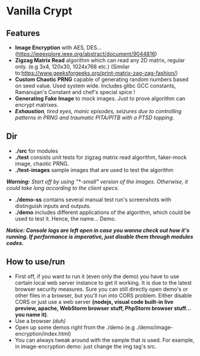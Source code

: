 # Vanilla Crypt


## Features
* **Image Encryption** with AES, DES... (https://ieeexplore.ieee.org/abstract/document/9044816)
* **Zigzag Matrix Read** algorithm which can read any 2D matrix, regular only. (e.g 3x4, 120x30, 1024x768 etc.) (Similar to:https://www.geeksforgeeks.org/print-matrix-zag-zag-fashion/)
* **Custom Chaotic PRNG** capable of generating random numbers based on seed value. Used system wide. Includes glibc GCC constants, Ramanujan's Constant and chef's special spice !
* **Generating Fake Image** to mock images. Just to prove algorithm can encrypt matrixes.
* _**Exhaustion**, tired eyes, manic episodes, seizures due to controlling patterns in PRNG and traumatic PITA/PITB with a PTSD topping._

## Dir

* **./src** for modules
* **./test** consists unit tests for zigzag matrix read algorithm, faker-mock image, chaotic PRNG.
* **./test-images** sample images that are used to test the algorithm


_**Warning:** Start off by using "*-small" version of the images. Otherwise, it could take long according to the client specs._

* **./demo-ss** contains several manual test run's screenshots with distinguish inputs and outputs. 
* **./demo** includes different applications of the algorithm, which could be used to test it. Hence, the name... Demo.

_**Notice: Console logs are left open in case you wanna check out how it's running. If performance is imperative, just disable them through modules codes.**_

## How to use/run

* First off, if you want to run it (even only the demo) you have to use certain local web server instance to get it working. It is due to the latest browser security measures. Sure you can still directly open demo's or other files in a browser, but you'll run into CORS problem. Either disable CORS or just use a web server **(nodejs, visual code built-in live preview, apache, WebStorm browser stuff, PhpStorm browser stuff... you name it)**.
* Use a browser _(duh)_
* Open up some demos right from the ./demo (e.g ./demo/image-encryption/index.html)
* You can always tweak around with the sample that is used. For example, in image-encryption demo: just change the img tag's src.

 

